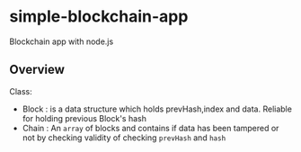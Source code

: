 # simple-blockchain-app
Blockchain app with node.js

## Overview

Class:
- Block : is a data structure which holds prevHash,index and data. Reliable for holding previous Block's hash
- Chain : An `array` of blocks and contains if data has been tampered or not by checking validity of checking `prevHash` and `hash`

